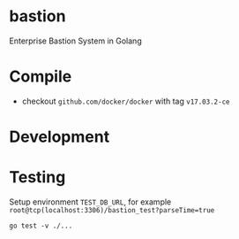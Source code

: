 # bastion

Enterprise Bastion System in Golang

# Compile

* checkout `github.com/docker/docker` with tag `v17.03.2-ce`

# Development

# Testing

Setup environment `TEST_DB_URL`, for example `root@tcp(localhost:3306)/bastion_test?parseTime=true`

```shell
go test -v ./...
```

